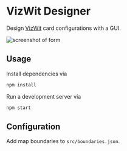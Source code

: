 # VizWit Designer
Design [VizWit](http://vizwit.io) card configurations with a GUI.

![screenshot of form](http://i.imgur.com/eTCXhUw.png)

## Usage
Install dependencies via
```bash
npm install
```
Run a development server via
```bash
npm start
```

## Configuration
Add map boundaries to `src/boundaries.json`.
